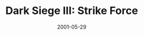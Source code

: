 ---
mission_id: dsiege3
slug: "dark-siege-iii-strike-force"
editorsChoice:
title: "Dark Siege III: Strike Force"
authors: 
    - "TJ13"
date: 2001-05-29
filename: "/missions/dsiege3.zip"
description: "Imperial forces have recently taken total control over the Reora Spaceport on planet Torax. Reora is known to be a favorite spaceport of dignitaries, VIPs, and many of the other powerful authorities. The Empire recently kidnapped one of those VIPs: Mark Lenor, and his royal family is devastated. Imperials plan to exchange his life for the planet Rubai, which the Lenors currently control. We have yet to determine why the Empire is after that planet, but for now we must focus on Mark Lenor's safe rescue only."
cover:
levelReplaced: SECBASE
difficulty: yes
bm:	yes
fme: yes
wax: yes
three_do: yes
voc: yes
gmd: no
vue: no
lfd: yes
base: "New level from scratch" 
editors: "WEDIT 3.2"

---